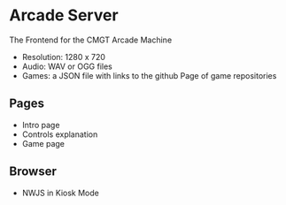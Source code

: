 # Arcade Server

The Frontend for the CMGT Arcade Machine

 - Resolution: 1280 x 720
 - Audio: WAV or OGG files
 - Games: a JSON file with links to the github Page of game repositories
 
 ## Pages
 
  - Intro page
  - Controls explanation
  - Game page
  
  ## Browser
  
  - NWJS in Kiosk Mode

